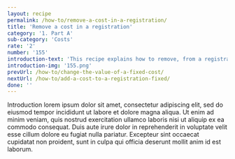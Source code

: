```yaml
---
layout: recipe
permalink: /how-to/remove-a-cost-in-a-registration/
title: 'Remove a cost in a registration'
category: '1. Part A'
sub-category: 'Costs'
rate: '2'
number: '155'
introduction-text: 'This recipe explains how to remove, from a registration, a cost that does not apply anymore.'
introduction-img: '155.png'
prevUrl: /how-to/change-the-value-of-a-fixed-cost/
nextUrl: /how-to/add-a-cost-to-a-registration-fixed/
done: ''
---
```


Introduction lorem ipsum dolor sit amet, consectetur adipiscing elit, sed do eiusmod tempor incididunt ut labore et dolore magna aliqua. Ut enim ad minim veniam, quis nostrud exercitation ullamco laboris nisi ut aliquip ex ea commodo consequat. Duis aute irure dolor in reprehenderit in voluptate velit esse cillum dolore eu fugiat nulla pariatur. Excepteur sint occaecat cupidatat non proident, sunt in culpa qui officia deserunt mollit anim id est laborum.

